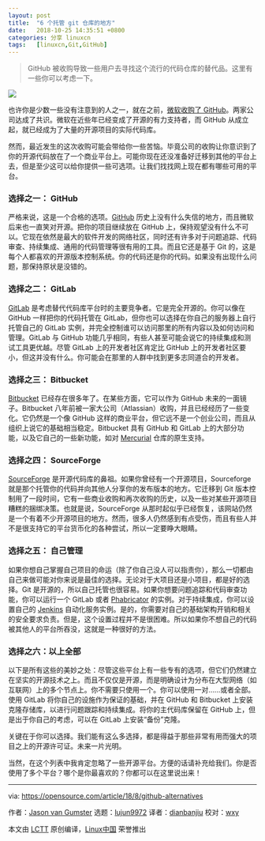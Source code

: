 ```yaml
---
layout: post
title:	"6 个托管 git 仓库的地方"
date:	2018-10-25 14:35:51 +0800 
categories:	分享 linuxcn 
tags:	[linuxcn,Git,GitHub]
---
```




> 
> GitHub 被收购导致一些用户去寻找这个流行的代码仓库的替代品。这里有一些你可以考虑一下。
> 
> 
> 


![](/Asserts/Images//attachment/album/201810/25/143554rszbl3h7iahqcm73.jpg)


也许你是少数一些没有注意到的人之一，就在之前，[微软收购了 GitHub](https://www.theverge.com/2018/6/4/17422788/microsoft-github-acquisition-official-deal)。两家公司达成了共识。微软在近些年已经变成了开源的有力支持者，而 GitHub 从成立起，就已经成为了大量的开源项目的实际代码库。


然而，最近发生的这次收购可能会带给你一些苦恼。毕竟公司的收购让你意识到了你的开源代码放在了一个商业平台上。可能你现在还没准备好迁移到其他的平台上去，但是至少这可以给你提供一些可选项。让我们找找网上现在都有哪些可用的平台。


### 选择之一： GitHub


严格来说，这是一个合格的选项。[GitHub](https://github.com/) 历史上没有什么失信的地方，而且微软后来也一直笑对开源。把你的项目继续放在 GitHub 上，保持观望没有什么不可以。它现在依然是最大的软件开发的网络社区，同时还有许多对于问题追踪、代码审查、持续集成、通用的代码管理等很有用的工具。而且它还是基于 Git 的，这是每个人都喜欢的开源版本控制系统。你的代码还是你的代码。如果没有出现什么问题，那保持原状是没错的。


### 选择之二： GitLab


[GitLab](https://gitlab.com) 是考虑替代代码库平台时的主要竞争者。它是完全开源的。你可以像在 GitHub 一样把你的代码托管在 GitLab，但你也可以选择在你自己的服务器上自行托管自己的 GitLab 实例，并完全控制谁可以访问那里的所有内容以及如何访问和管理。GitLab 与 GitHub 功能几乎相同，有些人甚至可能会说它的持续集成和测试工具更优越。尽管 GitLab 上的开发者社区肯定比 GitHub 上的开发者社区要小，但这并没有什么。你可能会在那里的人群中找到更多志同道合的开发者。


### 选择之三： Bitbucket


[Bitbucket](https://bitbucket.org) 已经存在很多年了。在某些方面，它可以作为 GitHub 未来的一面镜子。Bitbucket 八年前被一家大公司（Atlassian）收购，并且已经经历了一些变化。它仍然是一个像 GitHub 这样的商业平台，但它远不是一个创业公司，而且从组织上说它的基础相当稳定。Bitbucket 具有 GitHub 和 GitLab 上的大部分功能，以及它自己的一些新功能，如对 [Mercurial](https://www.mercurial-scm.org/wiki/Repository) 仓库的原生支持。


### 选择之四： SourceForge


[SourceForge](https://sourceforge.net) 是开源代码库的鼻祖。如果你曾经有一个开源项目，Sourceforge 就是那个托管你的代码并向其他人分享你的发布版本的地方。它迁移到 Git 版本控制用了一段时间，它有一些商业收购和再次收购的历史，以及一些对某些开源项目糟糕的捆绑决策。也就是说，SourceForge 从那时起似乎已经恢复，该网站仍然是一个有着不少开源项目的地方。然而，很多人仍然感到有点受伤，而且有些人并不是很支持它的平台货币化的各种尝试，所以一定要睁大眼睛。


### 选择之五： 自己管理


如果你想自己掌握自己项目的命运（除了你自己没人可以指责你），那么一切都由自己来做可能对你来说是最佳的选择。无论对于大项目还是小项目，都是好的选择。Git 是开源的，所以自己托管也很容易。如果你想要问题追踪和代码审查功能，你可以运行一个 GitLab 或者 [Phabricator](https://phacility.com/phabricator/) 的实例。对于持续集成，你可以设置自己的 [Jenkins](https://jenkins.io) 自动化服务实例。是的，你需要对自己的基础架构开销和相关的安全要求负责。但是，这个设置过程并不是很困难。所以如果你不想自己的代码被其他人的平台所吞没，这就是一种很好的方法。


### 选择之六：以上全部


以下是所有这些的美妙之处：尽管这些平台上有一些专有的选项，但它们仍然建立在坚实的开源技术之上。而且不仅仅是开源，而是明确设计为分布在大型网络（如互联网）上的多个节点上。你不需要只使用一个。你可以使用一对……或者全部。使用 GitLab 将你自己的设施作为保证的基础，并在 GitHub 和 Bitbucket 上安装克隆存储库，以进行问题跟踪和持续集成。将你的主代码库保留在 GitHub 上，但是出于你自己的考虑，可以在 GitLab 上安装“备份”克隆。


关键在于你可以选择。我们能有这么多选择，都是得益于那些非常有用而强大的项目之上的开源许可证。未来一片光明。


当然，在这个列表中我肯定忽略了一些开源平台。方便的话请补充给我们。你是否使用了多个平台？哪个是你最喜欢的？你都可以在这里说出来！




---


via: <https://opensource.com/article/18/8/github-alternatives>


作者：[Jason van Gumster](https://opensource.com/users/mairin) 选题：[lujun9972](https://github.com/lujun9972) 译者：[dianbanjiu](https://github.com/dianbanjiu) 校对：[wxy](https://github.com/wxy)


本文由 [LCTT](https://github.com/LCTT/TranslateProject) 原创编译，[Linux中国](https://linux.cn/) 荣誉推出
